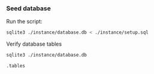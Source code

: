 ### Seed database

Run the script:
```bash
sqlite3 ./instance/database.db < ./instance/setup.sql
```

Verify database tables
```bash
sqlite3 ./instance/database.db

.tables
```

